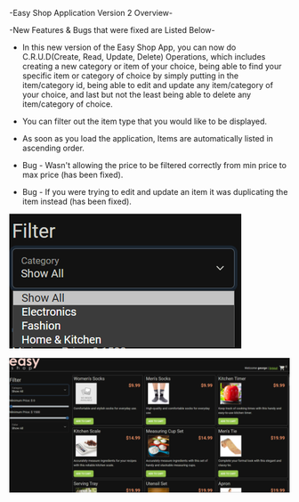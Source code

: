 -Easy Shop Application Version 2 Overview-

-New Features & Bugs that were fixed are Listed Below-

- In this new version of the Easy Shop App, you can now do C.R.U.D(Create, Read, Update, Delete) Operations, which includes creating a new 
category or item of your choice, being able to find your specific item or category of choice by simply putting in the item/category id, being 
able to edit and update any item/category of your choice, and last but not the least being able to delete any item/category of choice.


- You can filter out the item type that you would like to be displayed.


- As soon as you load the application, Items are automatically listed in ascending order.


- Bug - Wasn't allowing the price to be filtered correctly from min price to max price (has been fixed).


- Bug - If you were trying to edit and update an item it was duplicating the item instead (has been fixed).


![img.png](img.png)

![img_1.png](img_1.png)